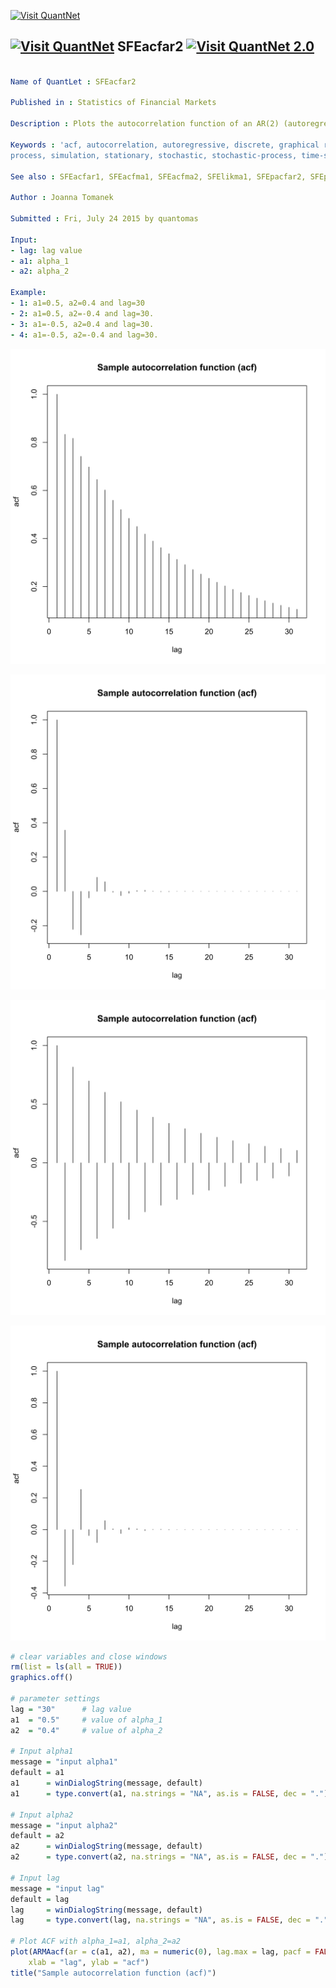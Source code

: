 
[<img src="https://github.com/QuantLet/Styleguide-and-Validation-procedure/blob/master/pictures/banner.png" alt="Visit QuantNet">](http://quantlet.de/index.php?p=info)

## [<img src="https://github.com/QuantLet/Styleguide-and-Validation-procedure/blob/master/pictures/qloqo.png" alt="Visit QuantNet">](http://quantlet.de/) **SFEacfar2** [<img src="https://github.com/QuantLet/Styleguide-and-Validation-procedure/blob/master/pictures/QN2.png" width="60" alt="Visit QuantNet 2.0">](http://quantlet.de/d3/ia)

```yaml

Name of QuantLet : SFEacfar2

Published in : Statistics of Financial Markets

Description : Plots the autocorrelation function of an AR(2) (autoregressive) process.

Keywords : 'acf, autocorrelation, autoregressive, discrete, graphical representation, linear, plot,
process, simulation, stationary, stochastic, stochastic-process, time-series'

See also : SFEacfar1, SFEacfma1, SFEacfma2, SFElikma1, SFEpacfar2, SFEpacfma2, SFEplotma1

Author : Joanna Tomanek

Submitted : Fri, July 24 2015 by quantomas

Input: 
- lag: lag value
- a1: alpha_1
- a2: alpha_2

Example: 
- 1: a1=0.5, a2=0.4 and lag=30
- 2: a1=0.5, a2=-0.4 and lag=30.
- 3: a1=-0.5, a2=0.4 and lag=30.
- 4: a1=-0.5, a2=-0.4 and lag=30.

```

![Picture1](SFEacfar2_1-1.png)

![Picture2](SFEacfar2_2-1.png)

![Picture3](SFEacfar2_3-1.png)

![Picture4](SFEacfar2_4-1.png)


```r
# clear variables and close windows
rm(list = ls(all = TRUE))
graphics.off()

# parameter settings
lag = "30"  	# lag value
a1  = "0.5"  	# value of alpha_1
a2  = "0.4"  	# value of alpha_2

# Input alpha1
message = "input alpha1"
default = a1
a1      = winDialogString(message, default)
a1      = type.convert(a1, na.strings = "NA", as.is = FALSE, dec = ".")

# Input alpha2
message = "input alpha2"
default = a2
a2      = winDialogString(message, default)
a2      = type.convert(a2, na.strings = "NA", as.is = FALSE, dec = ".")

# Input lag
message = "input lag"
default = lag
lag     = winDialogString(message, default)
lag     = type.convert(lag, na.strings = "NA", as.is = FALSE, dec = ".")

# Plot ACF with alpha_1=a1, alpha_2=a2
plot(ARMAacf(ar = c(a1, a2), ma = numeric(0), lag.max = lag, pacf = FALSE), type = "h", 
    xlab = "lag", ylab = "acf")
title("Sample autocorrelation function (acf)") 

```
